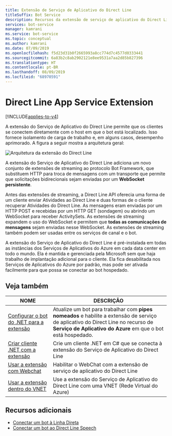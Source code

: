 ```yaml
---
title: Extensão de Serviço de Aplicativo do Direct Line
titleSuffix: Bot Service
description: Recursos da extensão de serviço de aplicativo do Direct Line
services: bot-service
manager: kamrani
ms.service: bot-service
ms.topic: conceptual
ms.author: kamrani
ms.date: 07/09/2019
ms.openlocfilehash: f5d23d31b0f2665993a8cc774d7c4577d0333441
ms.sourcegitcommit: 6a83b2c8ab2902121e8ee9531a7aa2d85b827396
ms.translationtype: HT
ms.contentlocale: pt-BR
ms.lasthandoff: 08/09/2019
ms.locfileid: "68970591"
---
```

# <a name="direct-line-app-service-extension"></a>Direct Line App Service Extension

[!INCLUDE[applies-to-v4](includes/applies-to.md)]

A extensão do Serviço de Aplicativo do Direct Line permite que os clientes se conectem diretamente com o host em que o bot está localizado. Isso fornece isolamento de carga de trabalho e, em alguns casos, desempenho aprimorado. A figura a seguir mostra a arquitetura geral:

![Arquitetura da extensão do Direct Line](./media/channels/direct-line-extension-architecture.png)

A extensão do Serviço de Aplicativo do Direct Line adiciona um novo conjunto de extensões de streaming ao protocolo Bot Framework, que substituem HTTP para troca de mensagens com um transporte que permite que solicitações bidirecionais sejam enviadas por um **WebSocket persistente**.

Antes das extensões de streaming, a Direct Line API oferecia uma forma de um cliente enviar Atividades ao Direct Line e duas formas de o cliente recuperar Atividades do Direct Line. As mensagens eram enviadas por um HTTP POST e recebidas por um HTTP GET (sondagem) ou abrindo um WebSocket para receber ActivitySets.
As extensões de streaming expandem o uso do WebSocket e permitem que **todas as comunicações de mensagens** sejam enviadas nesse WebSocket. As extensões de streaming também podem ser usadas entre os serviços de canal e o bot.

A extensão do Serviço de Aplicativo do Direct Line é pré-instalada em todas as instâncias dos Serviços de Aplicativos do Azure em cada data center em todo o mundo. Ela é mantida e gerenciada pela Microsoft sem que haja trabalho de implantação adicional para o cliente. Ela fica desabilitada nos Serviços de Aplicativos do Azure por padrão, mas pode ser ativada facilmente para que possa se conectar ao bot hospedado.


## <a name="see-also"></a>Veja também

|NOME|DESCRIÇÃO|
|---|---|
|[Configurar o bot do .NET para a extensão](bot-service-channel-directline-extension-net-bot.md)|Atualize um bot para trabalhar com **pipes nomeados** e habilite a extensão de serviço de aplicativo do Direct Line no recurso de **Serviço de Aplicativo do Azure** em que o bot está hospedado.  |
|[Criar cliente .NET com a extensão](bot-service-channel-directline-extension-net-client.md)|Crie um cliente .NET em C# que se conecta à extensão do Serviço de Aplicativo do Direct Line|
|[Usar a extensão com Webchat](bot-service-channel-directline-extension-webchat-client.md)|Habilitar o WebChat com a extensão de serviço de aplicativo do Direct Line|
|[Usar a extensão dentro do VNET](bot-service-channel-directline-extension-vnet.md)|Use a extensão do Serviço de Aplicativo do Direct Line com uma VNET (Rede Virtual do Azure)|

## <a name="addtional-resources"></a>Recursos adicionais

- [Conectar um bot à Linha Direta](bot-service-channel-connect-directline.md)
- [Conectar um bot ao Direct Line Speech](bot-service-channel-connect-directlinespeech.md)
